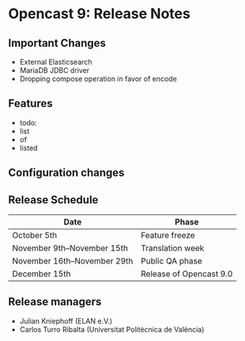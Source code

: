 Opencast 9: Release Notes
=========================

Important Changes
-----------------

- External Elasticsearch
- MariaDB JDBC driver
- Dropping compose operation in favor of encode


Features
--------

- todo:
- list
- of
- listed

Configuration changes
---------------------

Release Schedule
----------------

| Date                        | Phase                   |
|-----------------------------|-------------------------|
| October 5th                 | Feature freeze          |
| November 9th–November 15th  | Translation week        |
| November 16th–November 29th | Public QA phase         |
| December 15th               | Release of Opencast 9.0 |

Release managers
----------------

- Julian Kniephoff (ELAN e.V.)
- Carlos Turro Ribalta (Universitat Politècnica de València)
